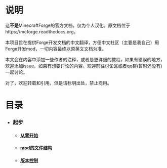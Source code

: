 # 说明
这**不是**MinecraftForge的官方文档，仅为个人汉化。原文档位于https://mcforge.readthedocs.org。

本项目旨在提供Forge开发文档的中文翻译，方便中文社区（主要是我自己）用Forge开发mod，一切内容最终以原英文文档为准。

本文会在内容中添加一些作者的注释，或者是更详细的教程，如果有错误的地方，欢迎添加issue。如果有想要讨论的内容，欢迎前往讨论区或者qq群(暂时还没有)一起讨论。

对了，欢迎转载和引用，但是请标明出处，禁止商用。

# 目录

* ### 起步
  * #### [从零开始](/docs/gettingstarted/index.md) 
  * #### [mod的文件结构](/docs/gettingstarted/structuring.md) 
  * #### [版本控制](/docs/gettingstarted/versioning.md) 
